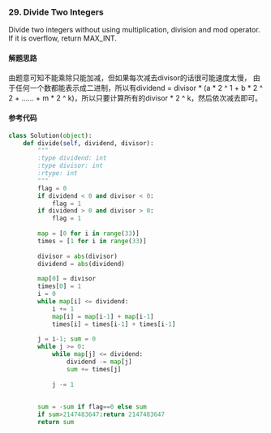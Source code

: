 ### 29. Divide Two Integers

Divide two integers without using multiplication, division and mod operator. If it is overflow, return MAX_INT.

#### 解题思路

由题意可知不能乘除只能加减，但如果每次减去divisor的话很可能速度太慢， 由于任何一个数都能表示成二进制，所以有dividend = divisor * (a * 2 ^ 1 + b * 2 ^ 2 + ...... + m * 2 ^ k)，所以只要计算所有的divisor * 2 ^ k，然后依次减去即可。

#### 参考代码

```python
class Solution(object):
    def divide(self, dividend, divisor):
        """
        :type dividend: int
        :type divisor: int
        :rtype: int
        """
        flag = 0
        if dividend < 0 and divisor < 0:
            flag = 1
        if dividend > 0 and divisor > 0:
            flag = 1
        
        map = [0 for i in range(33)]
        times = [1 for i in range(33)]
        
        divisor = abs(divisor)
        dividend = abs(dividend)
        
        map[0] = divisor
        times[0] = 1
        i = 0
        while map[i] <= dividend:
            i += 1
            map[i] = map[i-1] + map[i-1]
            times[i] = times[i-1] + times[i-1]
        
        j = i-1; sum = 0
        while j >= 0:
            while map[j] <= dividend:
                dividend -= map[j]
                sum += times[j]
            
            j -= 1
            
                
        sum = -sum if flag==0 else sum  
        if sum>2147483647:return 2147483647  
        return sum  
            
        
```

